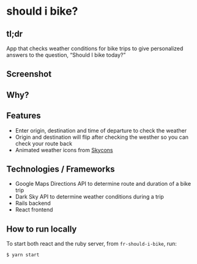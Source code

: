 # should i bike?

## tl;dr
App that checks weather conditions for bike trips to give personalized answers to the question, “Should I bike today?”

## Screenshot

## Why?

## Features
+ Enter origin, destination and time of departure to check the weather
+ Origin and destination will flip after checking the westher so you can check your route back
+ Animated weather icons from [Skycons](http://darkskyapp.github.io/skycons/)

## Technologies / Frameworks
+ Google Maps Directions API to determine route and duration of a bike trip
+ Dark Sky API to determine weather conditions during a trip
+ Rails backend 
+ React frontend 

## How to run locally 
To start both react and the ruby server, from `fr-should-i-bike`, run:

```$ yarn start```


